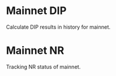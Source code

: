 # Mainnet DIP
Calculate DIP results in history for mainnet.
# Mainnet NR
Tracking NR status of mainnet.
